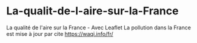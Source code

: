 # La-qualit-de-l-aire-sur-la-France
La qualité de l'aire sur la France - Avec Leaflet 
La pollution dans la France est mise à jour par cite https://waqi.info/fr/

